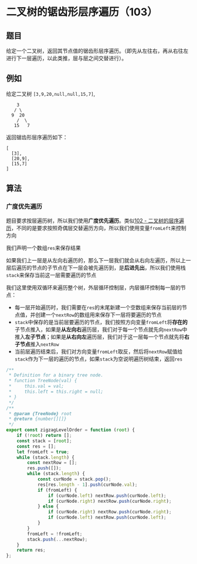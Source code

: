 # 二叉树的锯齿形层序遍历（103）

## 题目

给定一个二叉树，返回其节点值的锯齿形层序遍历。（即先从左往右，再从右往左进行下一层遍历，以此类推，层与层之间交替进行）。

## 例如

给定二叉树 `[3,9,20,null,null,15,7]`,

```
    3
   / \
  9  20
    /  \
   15   7
```

返回锯齿形层序遍历如下：

```
[
  [3],
  [20,9],
  [15,7]
]
```

## 算法

### 广度优先遍历

题目要求按层遍历树，所以我们使用**广度优先遍历**。类似[102 - 二叉树的层序遍历](https://leetcode-cn.com/problems/binary-tree-level-order-traversal/)，不同的是要求按照奇偶层交替遍历方向，所以我们使用变量`fromLeft`来控制方向

我们声明一个数组`res`来保存结果

如果我们上一层是从左向右遍历的，那么下一层我们就会从右向左遍历，所以上一层后遍历的节点的子节点在下一层会被先遍历到，是**后进先出**，所以我们使用栈`stack`来保存当前这一层需要遍历的节点

我们这里使用双循环来遍历整个树，外层循环控制层，内层循环控制每一层的节点：

- 每一层开始遍历时，我们需要在`res`的末尾新建一个空数组来保存当前层的节点值，并创建一个`nextRow`的数组用来保存下一层将要遍历的节点
- `stack`中保存的是当前层要遍历的节点，我们按照方向变量`fromLeft`将**存在的**子节点推入，如果是**从左向右**遍历层，我们对于每一个节点就先向`nextRow`中推入**左子节点**；如果是**从右向左**遍历层，我们对于这一层每一个节点就先将**右子节点**推入`nextRow`
- 当前层遍历结束后，我们对方向变量`fromLeft`取反，然后将`nextRow`赋值给`stack`作为下一层的遍历的节点，如果`stack`为空说明遍历树结束，返回`res`

```js
/**
 * Definition for a binary tree node.
 * function TreeNode(val) {
 *     this.val = val;
 *     this.left = this.right = null;
 * }
 */
/**
 * @param {TreeNode} root
 * @return {number[][]}
 */
export const zigzagLevelOrder = function (root) {
	if (!root) return [];
	const stack = [root];
	const res = [];
	let fromLeft = true;
	while (stack.length) {
		const nextRow = [];
		res.push([]);
		while (stack.length) {
			const curNode = stack.pop();
			res[res.length - 1].push(curNode.val);
			if (fromLeft) {
				if (curNode.left) nextRow.push(curNode.left);
				if (curNode.right) nextRow.push(curNode.right);
			} else {
				if (curNode.right) nextRow.push(curNode.right);
				if (curNode.left) nextRow.push(curNode.left);
			}
		}
		fromLeft = !fromLeft;
		stack.push(...nextRow);
	}
	return res;
};
```